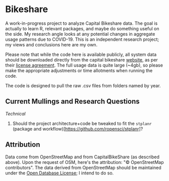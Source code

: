 # Bikeshare

A work-in-progress project to analyze Capital Bikeshare data. The goal is actually to learn R, relevant packages, and maybe do something useful on the side. My research angle looks at any potential changes in aggregate usage patterns due to COVID-19. This is an independent research project; my views and conclusions here are my own.

Please note that while the code here is available publicly, all system data should be downloaded directly from the capital bikeshare [website](https://www.capitalbikeshare.com/system-data), as per their [license agreement](https://www.capitalbikeshare.com/data-license-agreement). The full usage data is quite large (~4gb), so please make the appropriate adjustments or time allotments when running the code.

The code is designed to pull the raw .csv files from folders named by year. 

## Current Mullings and Research Questions
_Technical_
1. Should the project architecture+code be tweaked to fit the `stplanr` (package and workflow)[https://github.com/ropensci/stplanr]?

## Attribution

Data come from OpenStreetMap and from CapitalBikeShare (as described above). Upon the request of OSM, here's the attribution:  "© OpenStreetMap contributors". The data derived from OpenStreetMap should be maintained under the [Open Database License](www.opendatacommons.org/licenses/odbl); I intend to do so. 
